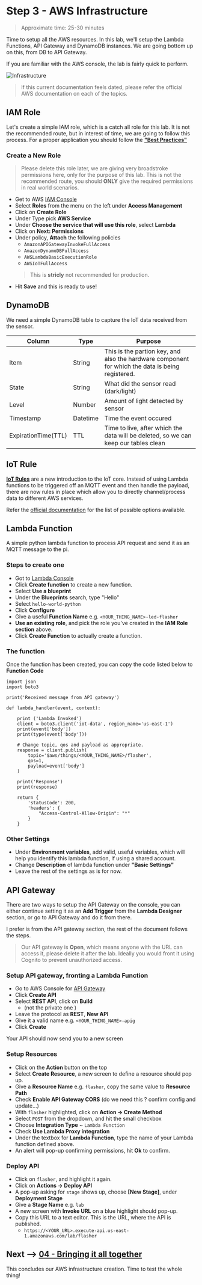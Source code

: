 # Step 3 - AWS Infrastructure

> Approximate time: 25-30 minutes

Time to setup all the AWS resources. In this lab, we'll setup the Lambda Functions, API Gateway and DynamoDB instances. We are going bottom up on this, from DB to API Gateway.

If you are familiar with the AWS console, the lab is fairly quick to perform.

![Infrastructure](../assets/dive-into-iot.png)

> If this current documentation feels dated, please refer the official AWS documentation on each of the topics.

<!-- > If the lab is running late, I might ask you to run the CF script, which build the whole setup for you. -->

## IAM Role

Let's create a simple IAM role, which is a catch all role for this lab. It is not the recommended route, but in interest of time, we are going to follow this process. For a proper application you should follow the [**"Best Practices"**](https://docs.aws.amazon.com/IAM/latest/UserGuide/best-practices.html)

### Create a New Role

> Please delete this role later, we are giving very broadstroke permissions here, only for the purpose of this lab. This is not the recommended route, you should **ONLY** give the required permissions in real world scenarios.

 * Get to AWS [IAM Console](https://console.aws.amazon.com/iam/)
 * Select **Roles** from the menu on the left under **Access Management**
 * Click on **Create Role**
 * Under Type pick **AWS Service**
 * Under **Choose the service that will use this role**, select **Lambda**
 * Click on **Next: Permissions**
 * Under policy, **Attach** the following policies
   * `AmazonAPIGatewayInvokeFullAccess`
   * `AmazonDynamoDBFullAccess`
   * `AWSLambdaBasicExecutionRole`
   * `AWSIoTFullAccess`
   > This is **stricly** not recommended for production.
 * Hit **Save** and this is ready to use!

## DynamoDB

We need a simple DynamoDB table to capture the IoT data received from the sensor.

| Column | Type | Purpose |
| ----- |------| --------|
|Item   | String  | This is the partion key, and also the hardware component for which the data is being registered.  |
|State   | String   | What did the sensor read (dark/light) |
|Level   | Number  | Amount of light detected by sensor  |
|Timestamp   | Datetime  | Time the event occured  |
| ExpirationTime(TTL)  | TTL   | Time to live, after which the data will be deleted, so we can keep our tables clean |

## IoT Rule
[**IoT Rules**](https://docs.aws.amazon.com/iot/latest/developerguide/iot-rules.html) are a new introduction to the IoT core. Instead of using Lambda functions to be triggered off an MQTT event and then handle the payload, there are now rules in place which allow you to directly channel/process data to different AWS services.

Refer the [official documentation](https://docs.aws.amazon.com/iot/latest/developerguide/iot-rules.html) for the list of possible options available.

## Lambda Function

A simple python lambda function to process API request and send it as an MQTT message to the pi.

### Steps to create one

 * Got to [Lambda Console](https://console.aws.amazon.com/lambda)
 * Click **Create function** to create a new function.
 * Select **Use a blueprint**
 * Under the **Blueprints** search, type "Hello"
 * Select `hello-world-python`
 * Click **Configure**
 * Give a useful **Function Name** e.g. `<YOUR_THING_NAME>-led-flasher`
 * **Use an existing role**, and pick the role you've created in the **IAM Role section** above.
 * Click **Create Function**  to actually create a function.

### The function

Once the function has been created, you can copy the code listed below to **Function Code**

```
import json
import boto3

print('Received message from API gateway')

def lambda_handler(event, context):

    print ('Lambda Invoked')
    client = boto3.client('iot-data', region_name='us-east-1')
    print(event['body'])
    print(type(event['body']))

    # Change topic, qos and payload as appropriate.
    response = client.publish(
        topic='$aws/things/<YOUR_THING_NAME>/flasher',
        qos=1,
        payload=event['body']
    )

    print('Response')
    print(response)

    return {
        'statusCode': 200,
        'headers': {
            "Access-Control-Allow-Origin": "*"
        }
    }
```

### Other Settings

 * Under **Environment variables**, add valid, useful variables, which will help you identify this lambda function, if using a shared account.
 * Change **Description** of lambda function under **"Basic Settings"**
 * Leave the rest of the settings as is for now.

## API Gateway

There are two ways to setup the API Gateway on the console, you can either continue setting it as an **Add Trigger** from the **Lambda Designer** section, or go to API Gateway and do it from there.

I prefer is from the API gateway section, the rest of the document follows the steps.

> Our API gateway is **Open**, which means anyone with the URL can access it, please delete it after the lab. Ideally you would front it using Cognito to prevent unauthorized access.

### Setup API gateway, fronting a Lambda Function

 * Go to AWS Console for [API Gateway](https://console.aws.amazon.com/apigateway/)
 * Click **Create API**
 * Select **REST API**, click on **Build**
   * (not the private one )
 * Leave the protocol as **REST**, **New API**
 * Give it a valid name e.g. `<YOUR_THING_NAME>-apig`
 * Click **Create**

Your API should now send you to a new screen

### Setup Resources

 * Click on the **Action** button on the top
 * Select **Create Resource**, a new screen to define a resource should pop up.
 * Give a **Resource Name** e.g. `flasher`, copy the same value to **Resource Path**
 * Check **Enable API Gateway CORS** (do we need this ? confirm config and update...)
 * With `flasher` highlighted, click on **Action -> Create Method**
 * Select `POST` from the dropdown, and hit the small checkbox
 * Choose **Integration Type** ~ `Lambda Function`
 * Check **Use Lambda Proxy integration**
 * Under the textbox for **Lambda Function**, type the name of your Lambda function defined above.
 * An alert will pop-up confirming permissions, hit **Ok** to confirm.

### Deploy API

 * Click on `flasher`, and highlight it again.
 * Click on **Actions -> Deploy API**
 * A pop-up asking for `stage` shows up, choose **[New Stage]**, under **Deployment Stage**
 * Give a **Stage Name** e.g. `lab`
 * A new screen with **Invoke URL** on a blue highlight should pop-up.
 * Copy this URL to a text editor. This is the URL, where the API is published.
   * `https://<YOUR_URL>.execute-api.us-east-1.amazonaws.com/lab/flasher`

## Next --> [04 - Bringing it all together](../04-end-to-end)
This concludes our AWS infrastructure creation. Time to test the whole thing!
